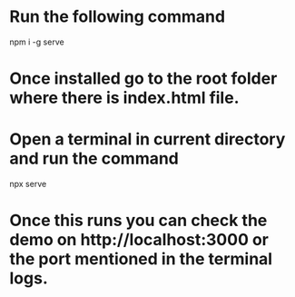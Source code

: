 # Run the following command 
npm i -g serve

# Once installed go to the root folder where there is index.html file.
# Open a terminal in current directory and run the command 
npx serve

# Once this runs you can check the demo on http://localhost:3000 or the port mentioned in the terminal logs.